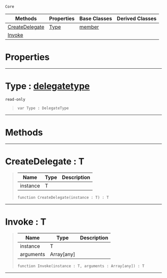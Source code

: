  `Core`

|Methods|Properties|Base Classes|Derived Classes|
|---|---|---|---|
|[ CreateDelegate](https://github.com/ZilchEngine/ZilchDocs/blob/master/code_reference/nada_base_types/function.md#createdelegate-zilch-engi)|[ Type](https://github.com/ZilchEngine/ZilchDocs/blob/master/code_reference/nada_base_types/function.md#type-zilch-engine-documen)|[member](https://github.com/ZilchEngine/ZilchDocs/blob/master/code_reference/nada_base_types/member.md)| |
|[ Invoke](https://github.com/ZilchEngine/ZilchDocs/blob/master/code_reference/nada_base_types/function.md#invoke-zilch-engine-docum)| | | |


 #  Properties


---  
 #  Type : [delegatetype](https://github.com/ZilchEngine/ZilchDocs/blob/master/code_reference/nada_base_types/delegatetype.md)

 `read-only`

> 
> ``` lang=cpp, name=Nada
> var Type : DelegateType


---  
 #  Methods


---  
 #  CreateDelegate : T

> 
> |Name|Type|Description|
> |---|---|---|
> |instance|T| |
> ``` lang=cpp, name=Nada
> function CreateDelegate(instance : T) : T
> ``` 


---  
 #  Invoke : T

> 
> |Name|Type|Description|
> |---|---|---|
> |instance|T| |
> |arguments|Array[any]| |
> ``` lang=cpp, name=Nada
> function Invoke(instance : T, arguments : Array[any]) : T
> ``` 


---  
 

 